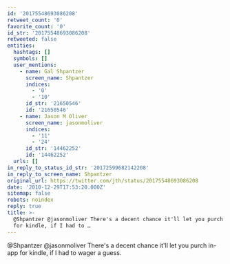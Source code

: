 ```yaml
---
id: '20175548693086208'
retweet_count: '0'
favorite_count: '0'
id_str: '20175548693086208'
retweeted: false
entities:
  hashtags: []
  symbols: []
  user_mentions:
    - name: Gal Shpantzer
      screen_name: Shpantzer
      indices:
        - '0'
        - '10'
      id_str: '21650546'
      id: '21650546'
    - name: Jason M Oliver
      screen_name: jasonmoliver
      indices:
        - '11'
        - '24'
      id_str: '14462252'
      id: '14462252'
  urls: []
in_reply_to_status_id_str: '20172599682142208'
in_reply_to_screen_name: Shpantzer
original_url: https://twitter.com/jth/status/20175548693086208
date: '2010-12-29T17:53:20.000Z'
sitemap: false
robots: noindex
reply: true
title: >-
  @Shpantzer @jasonmoliver There's a decent chance it'll let you purch in-app
  for kindle, if I had to …
---
```


@Shpantzer @jasonmoliver There's a decent chance it'll let you purch in-app for kindle, if I had to wager a guess.